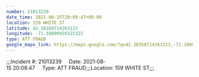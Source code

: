 ```yaml
---
number: 21013239
date_time: 2021-08-15T20:08:47+00:00
location: 159 WHITE ST
latitude: 42.38358714263123
longitude: -71.18809920325322
type: ATT FRAUD
google_maps_link: https://maps.google.com/?q=42.38358714263123,-71.18809920325322
---
```


;;;Incident #: 21013239     Date: 2021‐08‐15 20:08:47     Type: ATT FRAUD;;;Location: 159 WHITE ST;;;
